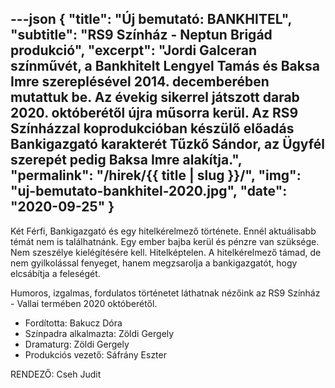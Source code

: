 ---json
{
    "title": "Új bemutató: BANKHITEL",
    "subtitle": "RS9 Színház - Neptun Brigád produkció",
    "excerpt": "Jordi Galceran színművét, a Bankhitelt Lengyel Tamás és Baksa Imre szereplésével 2014. decemberében mutattuk be. Az évekig sikerrel játszott darab 2020. októberétől újra műsorra kerül. Az RS9 Színházzal koprodukcióban készülő előadás Bankigazgató karakterét Tűzkő Sándor, az Ügyfél szerepét pedig Baksa Imre alakítja.",
    "permalink": "/hirek/{{ title | slug }}/",
    "img": "uj-bemutato-bankhitel-2020.jpg",
    "date": "2020-09-25"
}
---

Két Férfi, Bankigazgató és egy hitelkérelmező története. Ennél aktuálisabb témát nem is találhatnánk. Egy ember bajba kerül és pénzre van szüksége. Nem szeszélye kielégítésére kell. Hitelképtelen. A hitelkérelmező támad, de nem gyilkolással fenyeget, hanem megzsarolja a bankigazgatót, hogy elcsábítja a feleségét.

Humoros, izgalmas, fordulatos történetet láthatnak nézőink az RS9 Színház - Vallai termében 2020 októberétől.

- Fordította: Bakucz Dóra
- Színpadra alkalmazta: Zöldi Gergely
- Dramaturg: Zöldi Gergely
- Produkciós vezető: Sáfrány Eszter

RENDEZŐ: Cseh Judit
